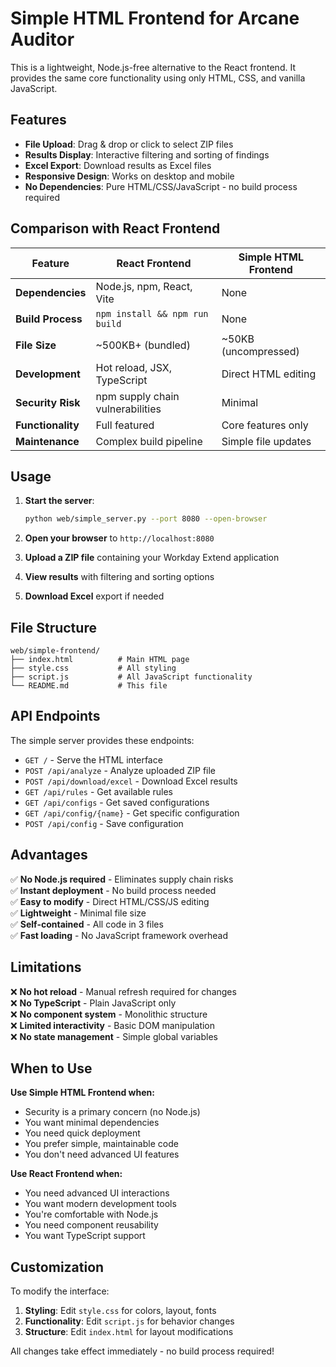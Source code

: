 # Simple HTML Frontend for Arcane Auditor

This is a lightweight, Node.js-free alternative to the React frontend. It provides the same core functionality using only HTML, CSS, and vanilla JavaScript.

## Features

- **File Upload**: Drag & drop or click to select ZIP files
- **Results Display**: Interactive filtering and sorting of findings
- **Excel Export**: Download results as Excel files
- **Responsive Design**: Works on desktop and mobile
- **No Dependencies**: Pure HTML/CSS/JavaScript - no build process required

## Comparison with React Frontend

| Feature | React Frontend | Simple HTML Frontend |
|---------|----------------|---------------------|
| **Dependencies** | Node.js, npm, React, Vite | None |
| **Build Process** | `npm install && npm run build` | None |
| **File Size** | ~500KB+ (bundled) | ~50KB (uncompressed) |
| **Development** | Hot reload, JSX, TypeScript | Direct HTML editing |
| **Security Risk** | npm supply chain vulnerabilities | Minimal |
| **Functionality** | Full featured | Core features only |
| **Maintenance** | Complex build pipeline | Simple file updates |

## Usage

1. **Start the server**:
   ```bash
   python web/simple_server.py --port 8080 --open-browser
   ```

2. **Open your browser** to `http://localhost:8080`

3. **Upload a ZIP file** containing your Workday Extend application

4. **View results** with filtering and sorting options

5. **Download Excel** export if needed

## File Structure

```
web/simple-frontend/
├── index.html          # Main HTML page
├── style.css           # All styling
├── script.js           # All JavaScript functionality
└── README.md           # This file
```

## API Endpoints

The simple server provides these endpoints:

- `GET /` - Serve the HTML interface
- `POST /api/analyze` - Analyze uploaded ZIP file
- `POST /api/download/excel` - Download Excel results
- `GET /api/rules` - Get available rules
- `GET /api/configs` - Get saved configurations
- `GET /api/config/{name}` - Get specific configuration
- `POST /api/config` - Save configuration

## Advantages

✅ **No Node.js required** - Eliminates supply chain risks  
✅ **Instant deployment** - No build process needed  
✅ **Easy to modify** - Direct HTML/CSS/JS editing  
✅ **Lightweight** - Minimal file size  
✅ **Self-contained** - All code in 3 files  
✅ **Fast loading** - No JavaScript framework overhead  

## Limitations

❌ **No hot reload** - Manual refresh required for changes  
❌ **No TypeScript** - Plain JavaScript only  
❌ **No component system** - Monolithic structure  
❌ **Limited interactivity** - Basic DOM manipulation  
❌ **No state management** - Simple global variables  

## When to Use

**Use Simple HTML Frontend when:**
- Security is a primary concern (no Node.js)
- You want minimal dependencies
- You need quick deployment
- You prefer simple, maintainable code
- You don't need advanced UI features

**Use React Frontend when:**
- You need advanced UI interactions
- You want modern development tools
- You're comfortable with Node.js
- You need component reusability
- You want TypeScript support

## Customization

To modify the interface:

1. **Styling**: Edit `style.css` for colors, layout, fonts
2. **Functionality**: Edit `script.js` for behavior changes
3. **Structure**: Edit `index.html` for layout modifications

All changes take effect immediately - no build process required!

